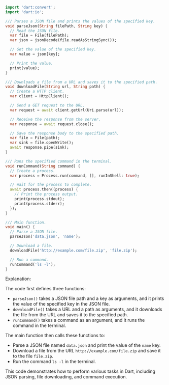 ```dart
import 'dart:convert';
import 'dart:io';

/// Parses a JSON file and prints the values of the specified key.
void parseJson(String filePath, String key) {
  // Read the JSON file.
  var file = File(filePath);
  var json = jsonDecode(file.readAsStringSync());

  // Get the value of the specified key.
  var value = json[key];

  // Print the value.
  print(value);
}

/// Downloads a file from a URL and saves it to the specified path.
void downloadFile(String url, String path) {
  // Create a HTTP client.
  var client = HttpClient();

  // Send a GET request to the URL.
  var request = await client.getUrl(Uri.parse(url));

  // Receive the response from the server.
  var response = await request.close();

  // Save the response body to the specified path.
  var file = File(path);
  var sink = file.openWrite();
  await response.pipe(sink);
}

/// Runs the specified command in the terminal.
void runCommand(String command) {
  // Create a process.
  var process = Process.run(command, [], runInShell: true);

  // Wait for the process to complete.
  await process.then((process) {
    // Print the process output.
    print(process.stdout);
    print(process.stderr);
  });
}

/// Main function.
void main() {
  // Parse a JSON file.
  parseJson('data.json', 'name');

  // Download a file.
  downloadFile('http://example.com/file.zip', 'file.zip');

  // Run a command.
  runCommand('ls -l');
}
```

Explanation:

The code first defines three functions:

* `parseJson()` takes a JSON file path and a key as arguments, and it prints the value of the specified key in the JSON file.
* `downloadFile()` takes a URL and a path as arguments, and it downloads the file from the URL and saves it to the specified path.
* `runCommand()` takes a command as an argument, and it runs the command in the terminal.

The main function then calls these functions to:

* Parse a JSON file named `data.json` and print the value of the `name` key.
* Download a file from the URL `http://example.com/file.zip` and save it to the file `file.zip`.
* Run the command `ls -l` in the terminal.

This code demonstrates how to perform various tasks in Dart, including JSON parsing, file downloading, and command execution.